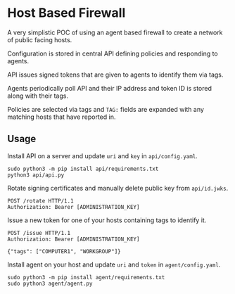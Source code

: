 # Host Based Firewall

A very simplistic POC of using an agent based firewall to create a network of public facing hosts.

Configuration is stored in central API defining policies and responding to agents.

API issues signed tokens that are given to agents to identify them via tags.

Agents periodically poll API and their IP address and token ID is stored along with their tags.

Policies are selected via tags and `TAG:` fields are expanded with any matching hosts that have reported in.

## Usage

Install API on a server and update `uri` and `key` in `api/config.yaml`.
```
sudo python3 -m pip install api/requirements.txt
python3 api/api.py
```

Rotate signing certificates and manually delete public key from `api/id.jwks`.
```
POST /rotate HTTP/1.1
Authorization: Bearer [ADMINISTRATION_KEY]
```

Issue a new token for one of your hosts containing tags to identify it.
```
POST /issue HTTP/1.1
Authorization: Bearer [ADMINISTRATION_KEY]

{"tags": ["COMPUTER1", "WORKGROUP"]}
```

Install agent on your host and update `uri` and `token` in `agent/config.yaml`.
```
sudo python3 -m pip install agent/requirements.txt
sudo python3 agent/agent.py
```
